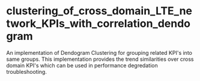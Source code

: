 # clustering_of_cross_domain_LTE_network_KPIs_with_correlation_dendogram
An implementation of Dendogram Clustering for grouping related KPI's into same groups. This implementation provides the trend similarities over cross domain KPI's which can be used in performance degredation troubleshooting.
